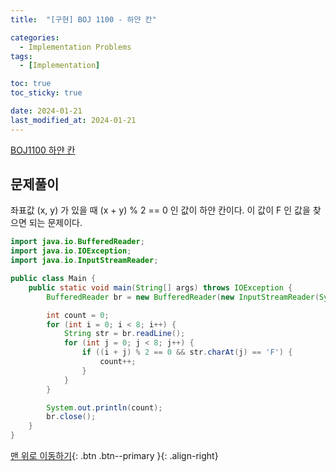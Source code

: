 ```yaml
---
title:  "[구현] BOJ 1100 - 하얀 칸" 

categories:
  - Implementation Problems
tags:
  - [Implementation]

toc: true
toc_sticky: true

date: 2024-01-21
last_modified_at: 2024-01-21
---
```


[BOJ1100 하얀 칸](https://www.acmicpc.net/problem/1100)



## 문제풀이

좌표값 (x, y) 가 있을 때 (x + y) % 2 == 0 인 값이 하얀 칸이다. 이 값이 F 인 값을 찾으면 되는 문제이다.

```java
import java.io.BufferedReader;
import java.io.IOException;
import java.io.InputStreamReader;

public class Main {
    public static void main(String[] args) throws IOException {
        BufferedReader br = new BufferedReader(new InputStreamReader(System.in));

        int count = 0;
        for (int i = 0; i < 8; i++) {
            String str = br.readLine();
            for (int j = 0; j < 8; j++) {
                if ((i + j) % 2 == 0 && str.charAt(j) == 'F') {
                    count++;
                }
            }
        }

        System.out.println(count);
        br.close();
    }
}

```


[맨 위로 이동하기](#){: .btn .btn--primary }{: .align-right}
